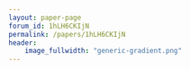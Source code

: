 ```yaml
---
layout: paper-page
forum_id: 1hLH6CKIjN
permalink: /papers/1hLH6CKIjN
header:
    image_fullwidth: "generic-gradient.png"
---
```

    
